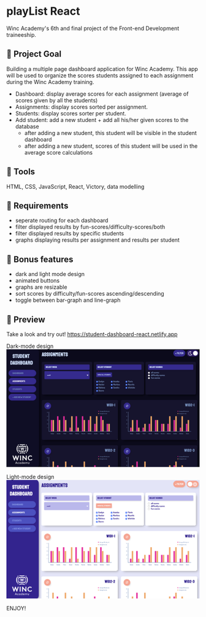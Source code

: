 # playList React

Winc Academy's 6th and final project of the Front-end Development traineeship.

## 💬 Project Goal

Building a multiple page dashboard application for Winc Academy. This app will be used to organize the scores students assigned to each assignment during the Winc Academy training.

- Dashboard: display average scores for each assignment (average of scores given by all the students)
- Assignments: display scores sorted per assignment.
- Students: display scores sorter per student.
- Add student: add a new student + add all his/her given scores to the database
  - after adding a new student, this student will be visible in the student dashboard
  - after adding a new student, scores of this student will be used in the average score calculations

## 💬 Tools

HTML, CSS, JavaScript, React, Victory, data modelling

## 💬 Requirements

- seperate routing for each dashboard
- filter displayed results by fun-scores/difficulty-scores/both
- filter displayed results by specific students
- graphs displaying results per assignment and results per student

## 💬 Bonus features

- dark and light mode design
- animated buttons
- graphs are resizable
- sort scores by difficulty/fun-scores ascending/descending
- toggle between bar-graph and line-graph

## 🚀 Preview

Take a look and try out!
https://student-dashboard-react.netlify.app

Dark-mode design
![alt text](/preview/dark-mode.png)

Light-mode design
![alt text](/preview/light-mode.png)

ENJOY!
